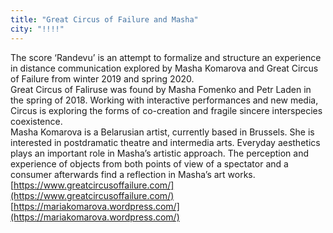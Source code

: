 ```yaml
---
title: "Great Circus of Failure and Masha"
city: "!!!!"
---
```


The score ‘Randevu’ is an attempt to formalize and structure an experience in distance communication explored by Masha Komarova and Great Circus of Failure from winter 2019 and spring 2020.  
Great Circus of Faliruse was found by Masha Fomenko and Petr Laden in the spring of 2018. Working with interactive performances and new media, Circus is exploring the forms of co-creation and fragile sincere interspecies coexistence.  
Masha Komarova is a Belarusian artist, currently based in Brussels. She is interested in postdramatic theatre and intermedia arts. Everyday aesthetics plays an important role in Masha’s artistic approach. The perception and experience of objects from both points of view of a spectator and a consumer afterwards find a reflection in Masha’s art works.
[https://www.greatcircusoffailure.com/](https://www.greatcircusoffailure.com/)
[https://mariakomarova.wordpress.com/](https://mariakomarova.wordpress.com/)
